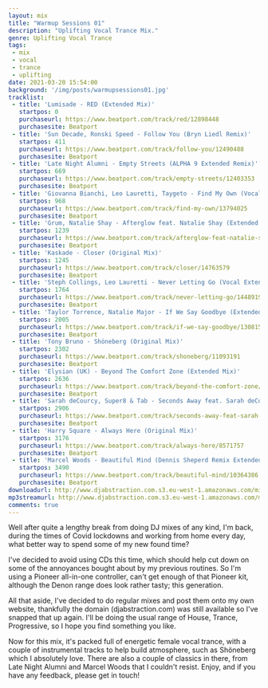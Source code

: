 ```yaml
---
layout: mix
title: "Warmup Sessions 01"
description: "Uplifting Vocal Trance Mix."
genre: Uplifting Vocal Trance
tags:
 - mix
 - vocal
 - trance
 - uplifting
date: 2021-03-20 15:54:00
background: '/img/posts/warmupsessions01.jpg'
tracklist:
 - title: 'Lumisade - RED (Extended Mix)'
   startpos: 0
   purchaseurl: https://www.beatport.com/track/red/12898448
   purchasesite: Beatport
 - title: 'Sun Decade, Ronski Speed - Follow You (Bryn Liedl Remix)'
   startpos: 411
   purchaseurl: https://www.beatport.com/track/follow-you/12490488
   purchasesite: Beatport
 - title: 'Late Night Alumni - Empty Streets (ALPHA 9 Extended Remix)'
   startpos: 669
   purchaseurl: https://www.beatport.com/track/empty-streets/12403353
   purchasesite: Beatport
 - title: 'Giovanna Bianchi, Leo Lauretti, Taygeto - Find My Own (Vocal Mix)'
   startpos: 968
   purchaseurl: https://www.beatport.com/track/find-my-own/13794025
   purchasesite: Beatport
 - title: 'Grum, Natalie Shay - Afterglow feat. Natalie Shay (Extended Mix)'
   startpos: 1239
   purchaseurl: https://www.beatport.com/track/afterglow-feat-natalie-shay/13199912
   purchasesite: Beatport
 - title: 'Kaskade - Closer (Original Mix)'
   startpos: 1245
   purchaseurl: https://www.beatport.com/track/closer/14763579
   purchasesite: Beatport
 - title: 'Steph Collings, Leo Lauretti - Never Letting Go (Vocal Extended Mix)'
   startpos: 1764
   purchaseurl: https://www.beatport.com/track/never-letting-go/14489198
   purchasesite: Beatport
 - title: 'Taylor Torrence, Natalie Major - If We Say Goodbye (Extended Mix)'
   startpos: 2005
   purchaseurl: https://www.beatport.com/track/if-we-say-goodbye/13081502
   purchasesite: Beatport
 - title: 'Tony Bruno - Shöneberg (Original Mix)'
   startpos: 2302
   purchaseurl: https://www.beatport.com/track/shoneberg/11093191
   purchasesite: Beatport
 - title: 'Elysian (UK) - Beyond The Comfort Zone (Extended Mix)'
   startpos: 2636
   purchaseurl: https://www.beatport.com/track/beyond-the-comfort-zone/13627966
   purchasesite: Beatport
 - title: 'Sarah deCourcy, Super8 & Tab - Seconds Away feat. Sarah deCourcy (Extended Mix)'
   startpos: 2906
   purchaseurl: https://www.beatport.com/track/seconds-away-feat-sarah-decourcy/10206686
   purchasesite: Beatport
 - title: 'Harry Square - Always Here (Original Mix)'
   startpos: 3176
   purchaseurl: https://www.beatport.com/track/always-here/8571757
   purchasesite: Beatport
 - title: 'Marcel Woods - Beautiful Mind (Dennis Sheperd Remix Extended)'
   startpos: 3490
   purchaseurl: https://www.beatport.com/track/beautiful-mind/10364386
   purchasesite: Beatport
downloadurl: http://www.djabstraction.com.s3.eu-west-1.amazonaws.com/mixes/DJAbstraction-WarmupSessions01-13032021.zip
mp3streamurl: http://www.djabstraction.com.s3.eu-west-1.amazonaws.com/mp3/DJAbstraction-WarmupSessions01-13032021.mp3
comments: true
---
```


Well after quite a lengthy break from doing DJ mixes of any kind, I'm back, during the times of Covid lockdowns and working from home every day, what better way to spend some of my new found time?

I've decided to avoid using CDs this time, which should help cut down on some of the annoyances bought about by my previous routines. So I'm using a Pioneer all-in-one controller, can't get enough of that Pioneer kit, although the Denon range does look rather tasty; this generation.

All that aside, I've decided to do regular mixes and post them onto my own website, thankfully the domain (djabstraction.com) was still available so I've snapped that up again. I'll be doing the usual range of House, Trance, Progressive, so I hope you find something you like.

Now for this mix, it's packed full of energetic female vocal trance, with a couple of instrumental tracks to help build atmosphere, such as Shöneberg which I absolutely love. There are also a couple of classics in there, from Late Night Alumni and Marcel Woods that I couldn't resist. Enjoy, and if you have any feedback, please get in touch!